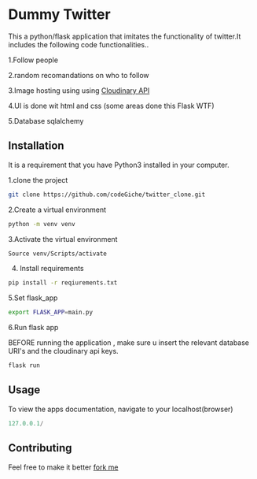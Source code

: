 # Dummy Twitter 

This a python/flask application that imitates the functionality of twitter.It includes the following code functionalities..

1.Follow  people 

2.random recomandations on who to follow

3.Image hosting using using [Cloudinary API](https://cloudinary.com/)

4.UI is done wit html and css (some areas done this Flask WTF)

5.Database sqlalchemy


## Installation 


It is a requirement that you have Python3 installed in your computer.

1.clone the project

```bash
git clone https://github.com/codeGiche/twitter_clone.git
```
2.Create a virtual environment
```bash
python -m venv venv
```
3.Activate the virtual environment
```bash
Source venv/Scripts/activate
```
4. Install requirements
```bash
pip install -r reqiurements.txt
```
5.Set flask_app 
```bash
export FLASK_APP=main.py
```
6.Run flask app

BEFORE running the application , make sure u insert the relevant database URI's and the cloudinary api keys.

```bash
flask run
```

## Usage
To view the apps documentation, navigate to your localhost(browser)
```python
127.0.0.1/
```

## Contributing
Feel free to make it better [fork me](https://github.com/codeGiche/twitter_clone.git)

